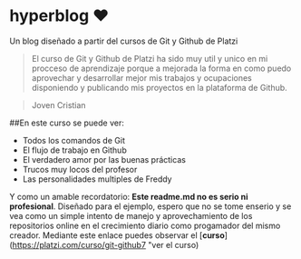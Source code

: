 # hyperblog ♥
Un blog diseñado a partir del cursos de Git y Github de Platzi
>El curso de Git y Github de Platzi ha sido muy util y unico en mi procceso de aprendizaje porque a mejorada la forma en como puedo aprovechar y desarrollar mejor mis trabajos y ocupaciones disponiendo y publicando mis proyectos en la plataforma de Github.

>Joven Cristian

##En este curso se puede ver:
* Todos los comandos de Git
* El flujo de trabajo en Github
* El verdadero amor por las buenas prácticas
* Trucos muy locos del profesor
* Las personalidades multiples de Freddy

Y como un amable recordatorio: **Este readme.md no es serio ni profesional**. Diseñado para el ejemplo, espero que no se tome enserio y se vea como un simple intento de manejo y aprovechamiento de los repositorios online en el crecimiento diario como progamador del mismo creador.
Mediante este enlace puedes observar el [**curso**](https://platzi.com/curso/git-github7 "ver el curso)